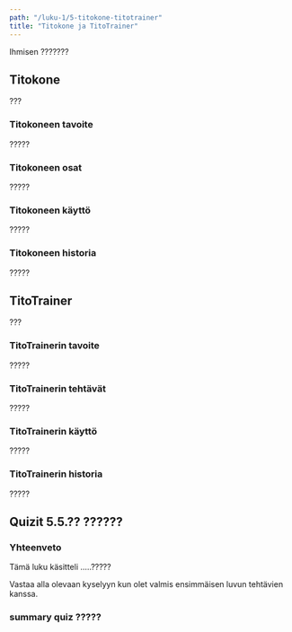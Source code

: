 ```yaml
---
path: "/luku-1/5-titokone-titotrainer"
title: "Titokone ja TitoTrainer"
---
```


<div>
<lead>Ihmisen ???????</lead>
</div>

## Titokone
???

### Titokoneen tavoite
?????

### Titokoneen osat
?????

### Titokoneen käyttö
?????

### Titokoneen historia
?????


## TitoTrainer
???

### TitoTrainerin tavoite
?????

### TitoTrainerin tehtävät
?????

### TitoTrainerin käyttö
?????

### TitoTrainerin historia
?????

## Quizit 5.5.?? ??????

<!-- quiz 5.5.??? ????????????????? -->

<div><quiznator id="5caf0493fd9fd71425c6d6c6"></quiznator></div>


### Yhteenveto
Tämä luku käsitteli .....?????

Vastaa alla olevaan kyselyyn kun olet valmis ensimmäisen luvun tehtävien kanssa.

### summary quiz ?????

<div><quiznator id="5caf0493fd9fd71425c6d6c6"></quiznator></div>


